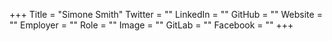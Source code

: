 +++
Title = "Simone Smith"
Twitter = ""
LinkedIn = ""
GitHub = ""
Website = ""
Employer = ""
Role = ""
Image = ""
GitLab = ""
Facebook = ""
+++
